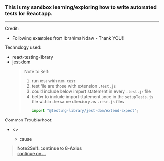 ### This is my sandbox learning/exploring how to write automated tests for React app.

---

Credit:

- Following examples from [Ibrahima Ndaw](https://www.freecodecamp.org/news/8-simple-steps-to-start-testing-react-apps-using-react-testing-library-and-jest/) - Thank YOU!!

Technology used:

- react-testing-library
- [jest-dom](https://github.com/testing-library/jest-dom)
  &nbsp;
  &nbsp;
  &nbsp;
  &nbsp;
  > Note to Self:
  >
  > 1.  run test with `npm test`
  > 1.  test file are those with extension `.test.js`
  > 1.  could include below import statement in every `.test.js` file
  > 1.  better to include import statement once in the `setupTests.js` file within the same directory as `.test.js` files
  >     ```js
  >     import "@testing-library/jest-dom/extend-expect";
  >     ```

Common Troubleshoot:

- <<err msg>>
  - cause


> **Note2Self: continue to 8-Axios**  
[continue on ... ](https://www.freecodecamp.org/news/8-simple-steps-to-start-testing-react-apps-using-react-testing-library-and-jest/)